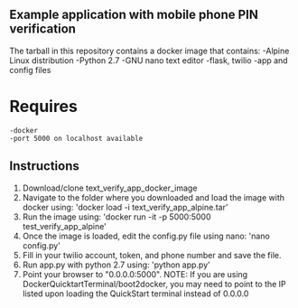 ## Example application with mobile phone PIN verification
The tarball in this repository contains a docker image that contains:
	-Alpine Linux distribution
	-Python 2.7
	-GNU nano text editor
	-flask, twilio
	-app and config files

# Requires
    -docker
	-port 5000 on localhost available
	
## Instructions
1. Download/clone text_verify_app_docker_image
2. Navigate to the folder where you downloaded and load the image with docker using:
	 'docker load -i text_verify_app_alpine.tar'
3. Run the image using:
     'docker run -it -p 5000:5000 test_verify_app_alpine'
4. Once the image is loaded, edit the config.py file using nano:
	 'nano config.py'
5. Fill in your twilio account, token, and phone number and save the file.
6. Run app.py with python 2.7 using:
	 'python app.py'
7. Point your browser to "0.0.0.0:5000".
NOTE: If you are using DockerQuicktartTerminal/boot2docker, 
	  you may need to point to the IP listed upon loading the QuickStart terminal
	  instead of 0.0.0.0
